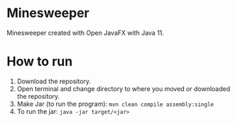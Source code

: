# Minesweeper
Minesweeper created with Open JavaFX with Java 11.

# How to run  
1. Download the repository.  
2. Open terminal and change directory to where you moved or downloaded the repository.  
4. Make Jar (to run the program): ```mvn clean compile assembly:single```
5. To run the jar: ```java -jar target/<jar>```
